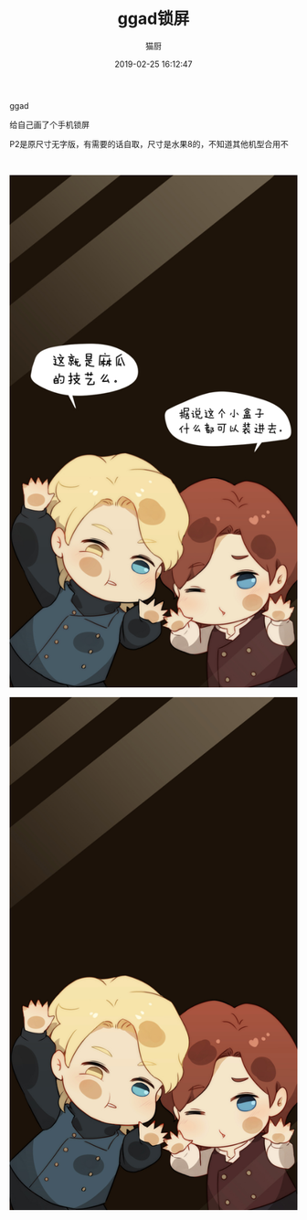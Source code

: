 ﻿---
layout: post
title: ggad锁屏
date: 2019-02-25 16:12:47
updated: 2019-02-25 16:12:47
comments: true
categories: [Photo]
tags: [格邓, ggad]
author: "猫厨"
description: ""
toc: true
---

<p>ggad</p> 
<p>给自己画了个手机锁屏</p> 
<p>P2是原尺寸无字版，有需要的话自取，尺寸是水果8的，不知道其他机型合用不</p> 
<p><br /></p>

![](https://raw.githubusercontent.com/alicewish/meowchain247/master/img_cVZNdzJtQk9JV2RuTi9YQm02ZW9TK0tMd1U4cTh3RmJPZlRlckNORjlua2ZjbGhYVkNHcFZBPT0.jpg)

![](https://raw.githubusercontent.com/alicewish/meowchain247/master/img_cVZNdzJtQk9JV2RuTi9YQm02ZW9TMlVKUzNLei9KM0trME1MOEpNdVlIRk5KYW03KzRpeHZRPT0.jpg)